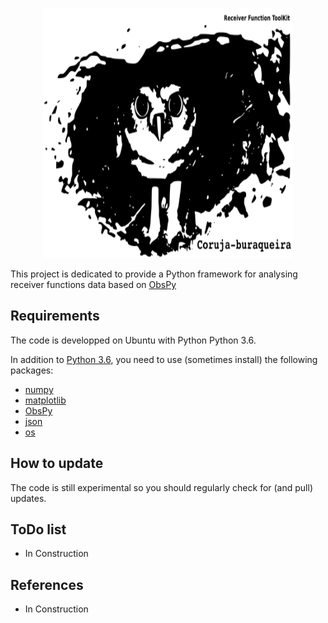<p align="center">
  <img width="400" height="400" src="coruja_logo.png">
</p>

This project is dedicated to provide a Python framework for analysing receiver functions data 
based on [ObsPy](https://github.com/obspy/obspy/wiki)

Requirements
------------
The code is developped on Ubuntu with Python Python 3.6.

In addition to [Python 3.6](https://www.python.org/downloads/release/python-365/), you need
to use (sometimes install) the following packages:

- [numpy](http://www.numpy.org/)
- [matplotlib](http://matplotlib.org/)
- [ObsPy](https://github.com/obspy/obspy/wiki)
- [json](https://docs.python.org/3/library/json.html)
- [os](https://docs.python.org/3/library/os.html)

How to update
-------------
The code is still experimental so you should regularly check for (and pull) 
updates.

ToDo list
-------------
- In Construction

References
----------

- In Construction
